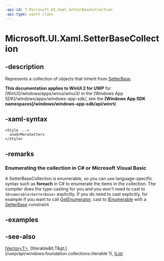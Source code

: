 ```yaml
---
-api-id: T:Microsoft.UI.Xaml.SetterBaseCollection
-api-type: winrt class
---
```


<!-- Class syntax.
public class SetterBaseCollection : Windows.Foundation.Collections.IIterable<Windows.UI.Xaml.SetterBase>, Windows.Foundation.Collections.IVector<Windows.UI.Xaml.SetterBase>, Windows.UI.Xaml.ISetterBaseCollection
-->

# Microsoft.UI.Xaml.SetterBaseCollection

## -description
Represents a collection of objects that inherit from [SetterBase](setterbase.md).

**This documentation applies to WinUI 2 for UWP** for [WinUI]/windows/apps/winui/winui3/ in the [Windows App SDK]/windows/apps/windows-app-sdk/, see the **[Windows App SDK namespaces]/windows/windows-app-sdk/api/winrt/**.

## -xaml-syntax
```xaml
<Style ...>
  oneOrMoreSetters
</Style>
```


## -remarks
<!--Begin NET note for IEnumerable support-->
### Enumerating the collection in C# or Microsoft Visual Basic

A SetterBaseCollection is enumerable, so you can use language-specific syntax such as **foreach** in C# to enumerate the items in the collection. The compiler does the type-casting for you and you won't need to cast to `IEnumerable<SetterBase>` explicitly. If you do need to cast explicitly, for example if you want to call [GetEnumerator](/dotnet/api/system.collections.ienumerable.getenumerator?view=dotnet-uwp-10.0&preserve-view=true), cast to [IEnumerable<T>](/dotnet/api/system.collections.generic.ienumerable-1?view=dotnet-uwp-10.0&preserve-view=true) with a [SetterBase](setterbase.md) constraint.


<!--End NET note for IEnumerable support-->

## -examples

## -see-also
[IVector&lt;T&gt;](/uwp/api/windows.foundation.collections.ivector`1), [IIterable&lt;T&gt;](/uwp/api/windows.foundation.collections.iiterable`1), [IList<T>](/dotnet/api/system.collections.generic.ilist-1?view=dotnet-uwp-10.0&preserve-view=true)
